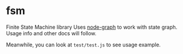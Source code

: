fsm
===

Finite State Machine library
Uses [node-graph](https://github.com/dolphin278/graph) to work with state graph.
Usage info and other docs will follow.

Meanwhile, you can look at `test/test.js` to see usage example.